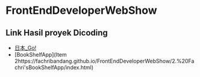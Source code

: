 # FrontEndDeveloperWebShow
## Link Hasil proyek Dicoding
* [日本_Go!](https://fachribandang.github.io/FrontEndDeveloperWebShow/1.%20%E6%97%A5%E6%9C%AC_Go!/index.html)
* [BookShelfApp](Item 2https://fachribandang.github.io/FrontEndDeveloperWebShow/2.%20Fachri'sBookShelfApp/index.html)
